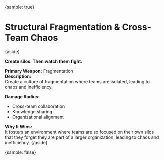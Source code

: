 {sample: true}
# Structural Fragmentation & Cross-Team Chaos

{aside}

**Create silos. Then watch them fight.**  

**Primary Weapon:** Fragmentation  
**Description:**  
Create a culture of fragmentation where teams are isolated, leading to chaos and inefficiency.  

**Damage Radius:**    
- Cross-team collaboration
- Knowledge sharing
- Organizational alignment

**Why It Wins:**  
It fosters an environment where teams are so focused on their own silos that they forget they are part of a larger organization, leading to chaos and inefficiency.
{/aside}

{sample: false}